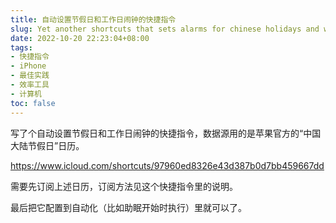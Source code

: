 ```yaml
---
title: 自动设置节假日和工作日闹钟的快捷指令
slug: Yet another shortcuts that sets alarms for chinese holidays and workdays automatically
date: 2022-10-20 22:23:04+08:00
tags:
- 快捷指令
- iPhone
- 最佳实践
- 效率工具
- 计算机
toc: false
---
```


写了个自动设置节假日和工作日闹钟的快捷指令，数据源用的是苹果官方的“中国大陆节假日”日历。

https://www.icloud.com/shortcuts/97960ed8326e43d387b0d7bb459667dd

需要先订阅上述日历，订阅方法见这个快捷指令里的说明。

最后把它配置到自动化（比如助眠开始时执行）里就可以了。